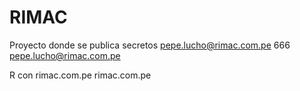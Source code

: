 # RIMAC
Proyecto donde se publica secretos pepe.lucho@rimac.com.pe
666
pepe.lucho@rimac.com.pe

R con rimac.com.pe
rimac.com.pe
